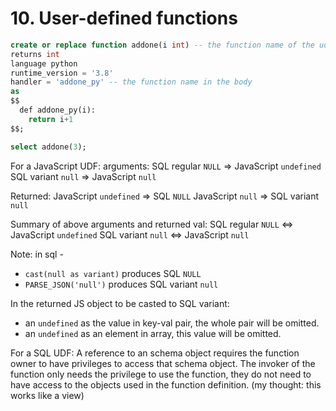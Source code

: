 # 10. User-defined functions

```sql
create or replace function addone(i int) -- the function name of the udf
returns int
language python
runtime_version = '3.8'
handler = 'addone_py' -- the function name in the body
as
$$
  def addone_py(i):
    return i+1
$$;

select addone(3);
```

For a JavaScript UDF:
arguments:
SQL regular `NULL` => JavaScript `undefined`
SQL variant `null` => JavaScript `null`

Returned: 
JavaScript `undefined` => SQL `NULL`
JavaScript `null` => SQL variant `null`

Summary of above arguments and returned val:
SQL regular `NULL` <=> JavaScript `undefined`
SQL variant `null` <=> JavaScript `null`

Note: in sql -
- `cast(null as variant)` produces SQL `NULL`
- `PARSE_JSON('null')` produces SQL variant `null`


In the returned JS object to be casted to SQL variant:
- an `undefined` as the value in key-val pair, the whole pair will be omitted. 
- an `undefined` as an element in array, this value will be omitted. 


For a SQL UDF:
A reference to an schema object requires the function owner to have privileges to access that schema object. The invoker of the function only needs the privilege to use the function, they do not need to have access to the objects used in the function definition. (my thought: this works like a view)
